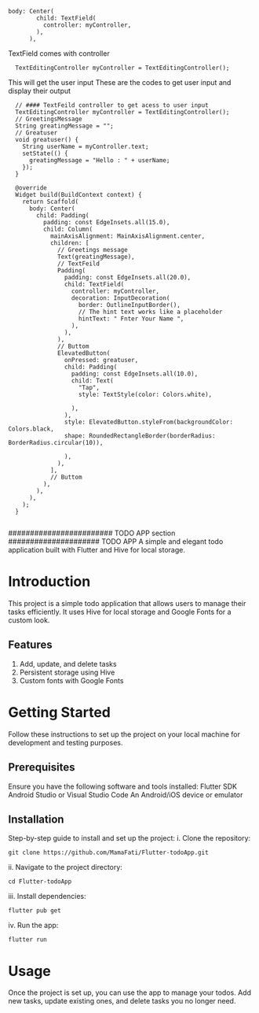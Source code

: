 ```
body: Center(
        child: TextField(
          controller: myController,
        ),
      ),
```

TextField comes with controller

```
  TextEditingController myController = TextEditingController();
```

This will get the user input
These are the codes to get user input and display their output

```
  // #### TextFeild controller to get acess to user input
  TextEditingController myController = TextEditingController();
  // GreetingsMessage
  String greatingMessage = "";
  // Greatuser
  void greatuser() {
    String userName = myController.text;
    setState(() {
      greatingMessage = "Hello : " + userName;
    });
  }

  @override
  Widget build(BuildContext context) {
    return Scaffold(
      body: Center(
        child: Padding(
          padding: const EdgeInsets.all(15.0),
          child: Column(
            mainAxisAlignment: MainAxisAlignment.center,
            children: [
              // Greetings message
              Text(greatingMessage),
              // TextFeild
              Padding(
                padding: const EdgeInsets.all(20.0),
                child: TextField(
                  controller: myController,
                  decoration: InputDecoration(
                    border: OutlineInputBorder(),
                    // The hint text works like a placeholder
                    hintText: " Fnter Your Name ",
                  ),
                ),
              ),
              // Buttom
              ElevatedButton(
                onPressed: greatuser,
                child: Padding(
                  padding: const EdgeInsets.all(10.0),
                  child: Text(
                    "Tap",
                    style: TextStyle(color: Colors.white),

                  ),
                ),
                style: ElevatedButton.styleFrom(backgroundColor: Colors.black,
                shape: RoundedRectangleBorder(borderRadius: BorderRadius.circular(10)),

                ),
              ),
            ],
            // Buttom
          ),
        ),
      ),
    );
  }


```

########################
TODO APP section
#####################
TODO APP
A simple and elegant todo application built with Flutter and Hive for local storage.

# Introduction

This project is a simple todo application that allows users to manage their tasks efficiently. It uses Hive for local storage and Google Fonts for a custom look.

## Features

1.  Add, update, and delete tasks
2.  Persistent storage using Hive
3.  Custom fonts with Google Fonts

# Getting Started

Follow these instructions to set up the project on your local machine for development and testing purposes.

## Prerequisites

Ensure you have the following software and tools installed:
  Flutter SDK
  Android Studio or Visual Studio Code
  An Android/iOS device or emulator

## Installation
Step-by-step guide to install and set up the project:
  i. Clone the repository:
  ```
  git clone https://github.com/MamaFati/Flutter-todoApp.git

  ```
  ii. Navigate to the project directory:
  ```
  cd Flutter-todoApp

  ```
  iii. Install dependencies:
  ```
  flutter pub get

  ```
  iv. Run the app:
  ```
  flutter run

  ```

# Usage
Once the project is set up, you can use the app to manage your todos. Add new tasks, update existing ones, and delete tasks you no longer need.